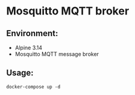 # Mosquitto MQTT broker

## Environment:
  * Alpine 3.14
  * Mosquitto MQTT message broker

## Usage:
```console
docker-compose up -d
```
